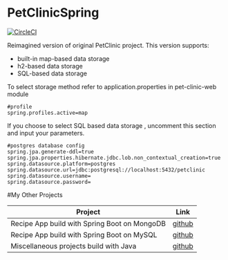 # PetClinicSpring
[![CircleCI](https://circleci.com/gh/igorek1955/pet-clinic-springboot.svg?style=svg&circle-token=60723d6ee9c5b2c188dc42a47f21a8e4a78bcbcd)](https://app.circleci.com/settings/project/github/igorek1955/pet-clinic-springboot)

Reimagined version of original PetClinic project.
This version supports:
- built-in map-based data storage
- h2-based data storage
- SQL-based data storage

To select storage method refer to application.properties in pet-clinic-web module
```
#profile
spring.profiles.active=map
```

If you choose to select SQL based data storage , uncomment this section and input your parameters.

```
#postgres database config
spring.jpa.generate-ddl=true
spring.jpa.properties.hibernate.jdbc.lob.non_contextual_creation=true
spring.datasource.platform=postgres
spring.datasource.url=jdbc:postgresql://localhost:5432/petclinic
spring.datasource.username=
spring.datasource.password=
```

#My Other Projects

| Project | Link |
|------|-------|
| Recipe App build with Spring Boot on MongoDB | [github](https://github.com/igorek1955/recipeapp-spring-mongoDB) |
| Recipe App build with Spring Boot on MySQL |[github](https://github.com/igorek1955/recipeapp-spring-mysql) |
| Miscellaneous projects build with Java  | [github](https://github.com/igorek1955/little-projects) |